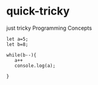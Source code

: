 # quick-tricky
just tricky Programming Concepts

 ```
 let a=5;
let b=8;

while(b--){
    a++
    console.log(a);  
     
}


 ```